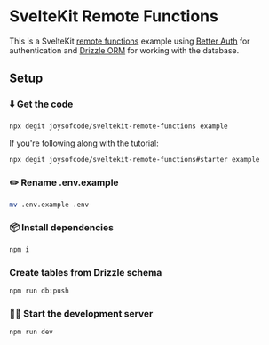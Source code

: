 # SvelteKit Remote Functions

This is a SvelteKit [remote functions](https://svelte.dev/docs/kit/remote-functions) example using [Better Auth](https://www.better-auth.com/) for authentication and [Drizzle ORM](https://orm.drizzle.team/) for working with the database.

## Setup

### ⬇️ Get the code

```sh
npx degit joysofcode/sveltekit-remote-functions example
```

If you're following along with the tutorial:

```sh
npx degit joysofcode/sveltekit-remote-functions#starter example
```

### ✏️ Rename .env.example

```sh
mv .env.example .env
```

### 📦️ Install dependencies

```sh
npm i
```

### Create tables from Drizzle schema

```sh
npm run db:push
```

### 🧑‍💻 Start the development server

```sh
npm run dev
```
